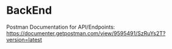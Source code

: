 # BackEnd

Postman Documentation for API/Endpoints: https://documenter.getpostman.com/view/9595491/SzRuYs2T?version=latest
